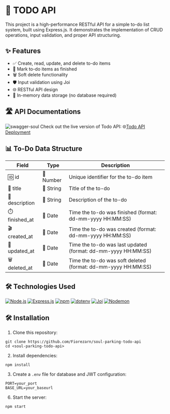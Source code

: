 # 🧾 TODO API

This project is a high-performance RESTful API for a simple to-do list system, built using Express.js. It demonstrates the implementation of CRUD operations, input validation, and proper API structuring.

## ✨ Features

- ✅ Create, read, update, and delete to-do items
- 🏁 Mark to-do items as finished
- 🗑️ Soft delete functionality
- 🛡️ Input validation using Joi
- 🌐 RESTful API design
- 💾 In-memory data storage (no database required)

## 🛣️ API Documentations
![swagger-soul](https://github.com/user-attachments/assets/767edf43-69e1-4077-b41b-47e798179d9f)
Check out the live version of Todo API: 🌐[Todo API Deployment](https://soul-parking-todo-api.onrender.com/api-docs/)

## 📊 To-Do Data Structure

| Field | Type | Description |
|-------|------|-------------|
| 🆔 id | 🔢 Number | Unique identifier for the to-do item |
| 📌 title | 📝 String | Title of the to-do |
| 📄 description | 📝 String | Description of the to-do |
| ⏱️ finished_at | 📅 Date | Time the to-do was finished (format: dd-mm-yyyy HH:MM:SS) |
| 🎬 created_at | 📅 Date | Time the to-do was created (format: dd-mm-yyyy HH:MM:SS) |
| 🔄 updated_at | 📅 Date | Time the to-do was last updated (format: dd-mm-yyyy HH:MM:SS) |
| 🗑️ deleted_at | 📅 Date | Time the to-do was soft deleted (format: dd-mm-yyyy HH:MM:SS) |

## 🛠️ Technologies Used

[![Node.js](https://img.shields.io/badge/-Node.js-339933?style=for-the-badge&logo=node.js&logoColor=white)](https://nodejs.org/)
[![Express.js](https://img.shields.io/badge/-Express.js-000000?style=for-the-badge&logo=express&logoColor=white)](https://expressjs.com/)
[![npm](https://img.shields.io/badge/-npm-CB3837?style=for-the-badge&logo=npm&logoColor=white)](https://www.npmjs.com/)
[![dotenv](https://img.shields.io/badge/-dotenv-ECD53F?style=for-the-badge&logo=dotenv&logoColor=black)](https://github.com/motdotla/dotenv)
[![Joi](https://img.shields.io/badge/-Joi-0080FF?style=for-the-badge&logo=joi&logoColor=white)](https://joi.dev/)
[![Nodemon](https://img.shields.io/badge/-Nodemon-76D04B?style=for-the-badge&logo=nodemon&logoColor=white)](https://nodemon.io/)

## 🛠 Installation

1. Clone this repository:

```shellscript
git clone https://github.com/Fiorezarn/soul-parking-todo-api
cd <soul-parking-todo-api>
```

2. Install dependencies:

```shellscript
npm install
```

3. Create a `.env` file for database and JWT configuration:

```plaintext
PORT=your_port
BASE_URL=your_baseurl
```

6. Start the server:

```shellscript
npm start
```
